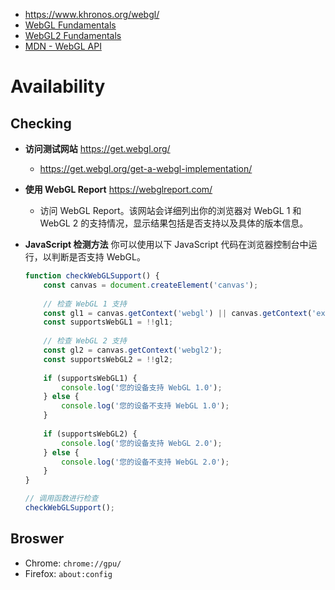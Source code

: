 - https://www.khronos.org/webgl/
- [WebGL Fundamentals](https://webglfundamentals.org/) 
- [WebGL2 Fundamentals](https://webgl2fundamentals.org/) 
- [MDN - WebGL API](https://developer.mozilla.org/en-US/docs/Web/API/WebGL_API) 


# Availability

## Checking

- **访问测试网站** https://get.webgl.org/
	- https://get.webgl.org/get-a-webgl-implementation/

- **使用 WebGL Report** https://webglreport.com/
	- 访问 WebGL Report。该网站会详细列出你的浏览器对 WebGL 1 和 WebGL 2 的支持情况，显示结果包括是否支持以及具体的版本信息。

- **JavaScript 检测方法**
	你可以使用以下 JavaScript 代码在浏览器控制台中运行，以判断是否支持 WebGL。
	```js
	function checkWebGLSupport() {
	    const canvas = document.createElement('canvas');
	    
	    // 检查 WebGL 1 支持
	    const gl1 = canvas.getContext('webgl') || canvas.getContext('experimental-webgl');
	    const supportsWebGL1 = !!gl1;
	    
	    // 检查 WebGL 2 支持
	    const gl2 = canvas.getContext('webgl2');
	    const supportsWebGL2 = !!gl2;
	    
	    if (supportsWebGL1) {
	        console.log('您的设备支持 WebGL 1.0');
	    } else {
	        console.log('您的设备不支持 WebGL 1.0');
	    }
		
	    if (supportsWebGL2) {
	        console.log('您的设备支持 WebGL 2.0');
	    } else {
	        console.log('您的设备不支持 WebGL 2.0');
	    }
	}
	
	// 调用函数进行检查
	checkWebGLSupport();
	```

## Broswer
- Chrome: `chrome://gpu/`
- Firefox: `about:config`
